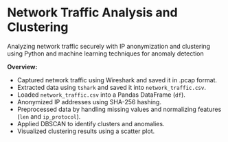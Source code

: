 # Network Traffic Analysis and Clustering
Analyzing network traffic securely with IP anonymization and clustering using Python and machine learning techniques for anomaly detection

**Overview:**
- Captured network traffic using Wireshark and saved it in .pcap format.
- Extracted data using `tshark` and saved it into `network_traffic.csv`.
- Loaded `network_traffic.csv` into a Pandas DataFrame (`df`).
- Anonymized IP addresses using SHA-256 hashing.
- Preprocessed data by handling missing values and normalizing features (`len` and `ip_protocol`).
- Applied DBSCAN to identify clusters and anomalies.
- Visualized clustering results using a scatter plot.

